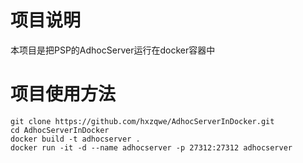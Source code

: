 # 项目说明
本项目是把PSP的AdhocServer运行在docker容器中 

# 项目使用方法
```
git clone https://github.com/hxzqwe/AdhocServerInDocker.git
cd AdhocServerInDocker
docker build -t adhocserver .
docker run -it -d --name adhocserver -p 27312:27312 adhocserver
```

